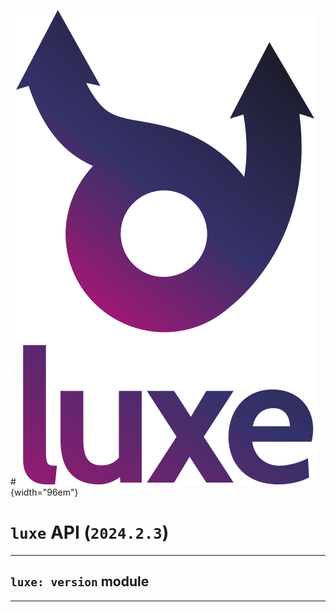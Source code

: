 #![](../../../images/luxe-dark.svg){width="96em"}

# `luxe` API (`2024.2.3`)  


---

## `luxe: version` module


---

